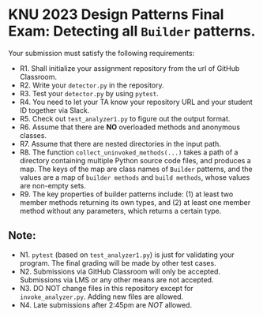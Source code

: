 # KNU 2023 Design Patterns Final Exam: Detecting all `Builder` patterns.

Your submission must satisfy the following requirements:

* R1. Shall initialize your assignment repository from the url of GitHub Classroom.
* R2. Write your `detector.py` in the repository.
* R3. Test your `detector.py` by using `pytest`.
* R4. You need to let your TA know your repository URL and your student ID together via Slack.
* R5. Check out `test_analyzer1.py` to figure out the output format.
* R6. Assume that there are **NO** overloaded methods and anonymous classes.
* R7. Assume that there are nested directories in the input path.
* R8. The function `collect_uninvoked_methods(...)` takes a path of a directory containing multiple Python source code files, and produces a map. The keys of the map are class names of `Builder` patterns, and the values are a map of `builder methods` and `build methods`, whose values are non-empty sets.
* R9. The key properties of builder patterns include: (1) at least two member methods returning its own types, and (2) at least one member method without any parameters, which returns a certain type.
 

## Note:

* N1. `pytest` (based on `test_analyzer1.py`) is just for validating your program. The final grading will be made by other test cases.
* N2. Submissions via GitHub Classroom will only be accepted. Submissions via LMS or any other means are not accepted.
* N3. DO NOT change files in this repository except for `invoke_analyzer.py`. Adding new files are allowed.
* N4. Late submissions after 2:45pm are *NOT* allowed.
